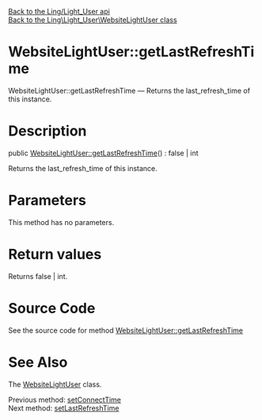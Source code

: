 [Back to the Ling/Light_User api](https://github.com/lingtalfi/Light_User/blob/master/doc/api/Ling/Light_User.md)<br>
[Back to the Ling\Light_User\WebsiteLightUser class](https://github.com/lingtalfi/Light_User/blob/master/doc/api/Ling/Light_User/WebsiteLightUser.md)


WebsiteLightUser::getLastRefreshTime
================



WebsiteLightUser::getLastRefreshTime — Returns the last_refresh_time of this instance.




Description
================


public [WebsiteLightUser::getLastRefreshTime](https://github.com/lingtalfi/Light_User/blob/master/doc/api/Ling/Light_User/WebsiteLightUser/getLastRefreshTime.md)() : false | int




Returns the last_refresh_time of this instance.




Parameters
================

This method has no parameters.


Return values
================

Returns false | int.








Source Code
===========
See the source code for method [WebsiteLightUser::getLastRefreshTime](https://github.com/lingtalfi/Light_User/blob/master/WebsiteLightUser.php#L373-L376)


See Also
================

The [WebsiteLightUser](https://github.com/lingtalfi/Light_User/blob/master/doc/api/Ling/Light_User/WebsiteLightUser.md) class.

Previous method: [setConnectTime](https://github.com/lingtalfi/Light_User/blob/master/doc/api/Ling/Light_User/WebsiteLightUser/setConnectTime.md)<br>Next method: [setLastRefreshTime](https://github.com/lingtalfi/Light_User/blob/master/doc/api/Ling/Light_User/WebsiteLightUser/setLastRefreshTime.md)<br>

